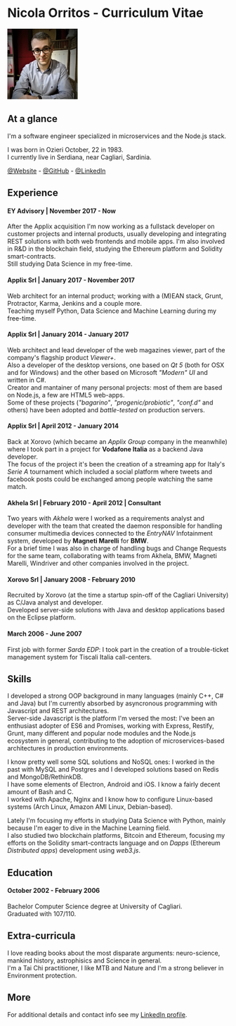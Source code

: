 # Nicola Orritos - Curriculum Vitae

<img src="images/me_2.jpg" width="160" height="160">  

## At a glance

I'm a software engineer specialized in microservices and the Node.js stack.  

I was born in Ozieri October, 22 in 1983.  
I currently live in Serdiana, near Cagliari, Sardinia.  

[@Website](http://nicolaorritos.github.io) -
[@GitHub](https://github.com/NicolaOrritos) - [@LinkedIn](https://www.linkedin.com/in/nicolaorritos)


## Experience

#### EY Advisory | November 2017 - Now
After the Applix acquisition I'm now working as a fullstack developer on customer projects and internal products, usually developing and integrating REST solutions with both web frontends and mobile apps.
I'm also involved in R&D in the blockchain field, studying the Ethereum platform and Solidity smart-contracts.  
Still studying Data Science in my free-time.

#### Applix Srl | January 2017 - November 2017
Web architect for an internal product; working with a (M)EAN stack, Grunt, Protractor, Karma, Jenkins and a couple more.  
Teaching myself Python, Data Science and Machine Learning during my free-time.

#### Applix Srl | January 2014 - January 2017
Web architect and lead developer of the web magazines viewer, part of the company's flagship product _Viewer+_.  
Also a developer of the desktop versions, one based on _Qt 5_ (both for OSX and for Windows) and the other based on Microsoft _"Modern" UI_ and written in C#.  
Creator and mantainer of many personal projects: most of them are based on Node.js, a few are HTML5 web-apps.  
Some of these projects (_"bagarino"_, _"progenic/probiotic"_, _"conf.d"_ and others) have been adopted and _battle-tested_ on production servers.

#### Applix Srl | April 2012 - January 2014
Back at Xorovo (which became an _Applix Group_ company in the meanwhile) where I took part in a project for __Vodafone Italia__ as a backend Java developer.  
The focus of the project it's been the creation of a streaming app for Italy's _Serie A_ tournament which included a social platform where tweets and facebook posts could be exchanged among people watching the same match.

#### Akhela Srl | February 2010 - April 2012 | Consultant
Two years with _Akhela_ were I worked as a requirements analyst and developer with the team that created the daemon responsible for handling consumer multimedia devices connected to the _EntryNAV_ Infotainment system, developed by __Magneti Marelli__ for __BMW__.  
For a brief time I was also in charge of handling bugs and Change Requests for the same team, collaborating with teams from Akhela, BMW, Magneti Marelli, Windriver and other companies involved in the project.

#### Xorovo Srl | January 2008 - February 2010
Recruited by Xorovo (at the time a startup spin-off of the Cagliari University) as C/Java analyst and developer.  
Developed server-side solutions with Java and desktop applications based on the Eclipse platform.

#### March 2006 - June 2007
First job with former _Sarda EDP_: I took part in the creation of a trouble-ticket management system for Tiscali Italia call-centers.


## Skills
I developed a strong OOP background in many languages (mainly C++, C# and Java) but I'm currently absorbed by asyncronous programming with Javascript and REST architectures.  
Server-side Javascript is the platform I'm versed the most: I've been an enthusiast adopter of ES6 and Promises, working with Express, Restify, Grunt, many different and popular node modules and the Node.js ecosystem in general, contributing to the adoption of microservices-based architectures in production environments.

I know pretty well some SQL solutions and NoSQL ones: I worked in the past with MySQL and Postgres and I developed solutions based on Redis and MongoDB/RethinkDB.  
I have some elements of Electron, Android and iOS.
I know a fairly decent amount of Bash and C.  
I worked with Apache, Nginx and I know how to configure Linux-based systems (Arch Linux, Amazon AMI Linux, Debian-based).

Lately I'm focusing my efforts in studying Data Science with Python, mainly because I'm eager to dive in the Machine Learning field.  
I also studied two blockchain platforms, Bitcoin and Ethereum, focusing my efforts on the Solidity smart-contracts language and on _Dapps_ (Ethereum _Distributed apps_) development using _web3.js_.


## Education

#### October 2002 - February 2006
Bachelor Computer Science degree at University of Cagliari.  
Graduated with 107/110.


## Extra-curricula
I love reading books about the most disparate arguments: neuro-science, mankind history, astrophisics and Science in general.  
I'm a Tai Chi practitioner, I like MTB and Nature and I'm a strong believer in Environment protection.

## More
For additional details and contact info see my [LinkedIn profile](http://it.linkedin.com/in/nicolaorritos/).
